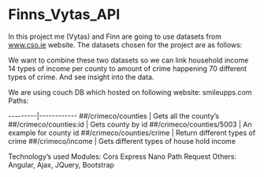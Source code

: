 # Finns_Vytas_API

In this project me (Vytas) and Finn are going to use datasets from www.cso.ie website.
The datasets chosen for the project are as follows:

We want to combine these two datasets so we can link household income 14 types of income per county to amount of crime happening 70 different types of crime. And see insight into the data.

We are using couch DB which hosted on following website: smileupps.com
Paths:

---------|------------
##/crimeco/counties | Gets all the county’s
##/crimeco/counties:id | Gets county by id
##/crimeco/counties/5003 | An example for county id
##/crimeco/counties/crime | Return different types of crime 
##/crimeco/income | Gets different types of house hold income

Technology’s used
Modules:
Cors
Express
Nano
Path
Request
Others:
Angular, Ajax, JQuery, Bootstrap







